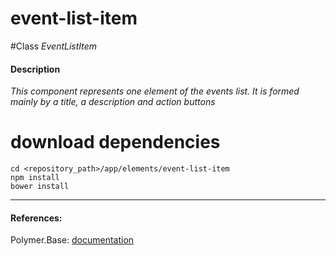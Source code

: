 event-list-item
=========


#Class
*EventListItem*

#### Description
*This component represents one element of the events list. It is formed mainly by a title, a description and action buttons*

# download dependencies
```
cd <repository_path>/app/elements/event-list-item
npm install
bower install
```

____________
#### References:
Polymer.Base: [documentation](http://polymer.github.io/polymer/)



